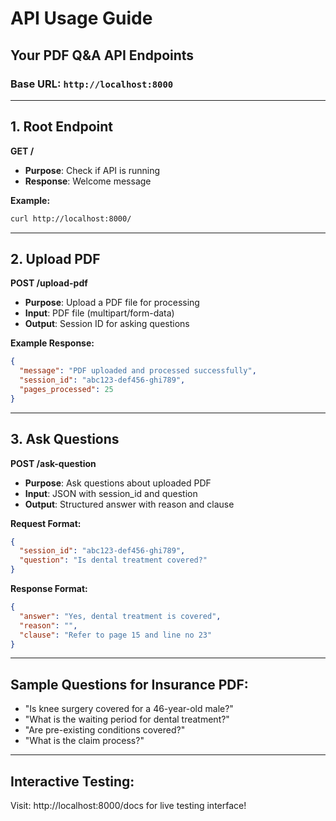 # API Usage Guide

## Your PDF Q&A API Endpoints

### Base URL: `http://localhost:8000`

---

## 1. **Root Endpoint**
**GET /** 
- **Purpose**: Check if API is running
- **Response**: Welcome message

**Example:**
```bash
curl http://localhost:8000/
```

---

## 2. **Upload PDF**
**POST /upload-pdf**
- **Purpose**: Upload a PDF file for processing
- **Input**: PDF file (multipart/form-data)
- **Output**: Session ID for asking questions

**Example Response:**
```json
{
  "message": "PDF uploaded and processed successfully",
  "session_id": "abc123-def456-ghi789",
  "pages_processed": 25
}
```

---

## 3. **Ask Questions**
**POST /ask-question**
- **Purpose**: Ask questions about uploaded PDF
- **Input**: JSON with session_id and question
- **Output**: Structured answer with reason and clause

**Request Format:**
```json
{
  "session_id": "abc123-def456-ghi789",
  "question": "Is dental treatment covered?"
}
```

**Response Format:**
```json
{
  "answer": "Yes, dental treatment is covered",
  "reason": "",
  "clause": "Refer to page 15 and line no 23"
}
```

---

## Sample Questions for Insurance PDF:
- "Is knee surgery covered for a 46-year-old male?"
- "What is the waiting period for dental treatment?"
- "Are pre-existing conditions covered?"
- "What is the claim process?"

---

## Interactive Testing:
Visit: http://localhost:8000/docs for live testing interface!
